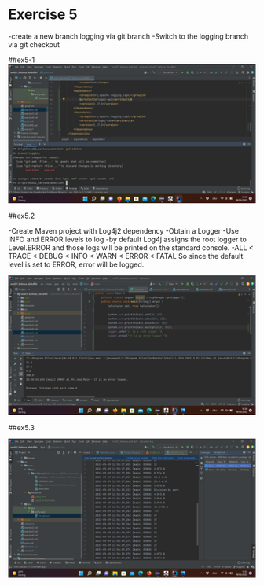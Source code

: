# Exercise 5

-create a new branch logging via git branch 
-Switch to the logging branch via git checkout

##ex5-1
![Screenshot](resources/images/ex5_1.png)

##ex5.2

-Create Maven project with Log4j2 dependency
-Obtain a Logger
-Use INFO and ERROR levels to log 
-by default Log4j assigns the root logger to Level.ERROR and those logs will be printed on the standard console. 
-ALL < TRACE < DEBUG < INFO < WARN < ERROR < FATAL
So since the default level is set to ERROR, error  will be logged.

![Screenshot](resources/images/ex5_2.png)


##ex5.3

![Screenshot](resources/images/ex5_3.png)


